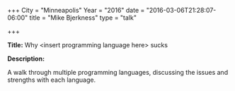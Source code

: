 +++
City = "Minneapolis"
Year = "2016"
date = "2016-03-06T21:28:07-06:00"
title = "Mike Bjerkness"
type = "talk"

+++

<div class="span-15  ">
  <div class="span-15  last ">
  <p><strong>Title:</strong>
  Why &lt;insert programming language here&gt; sucks
</p>

<p><strong>Description:</strong></p>

<p>
A walk through multiple programming languages, discussing the issues and strengths with each language.
</p>



  </div>
</div>
